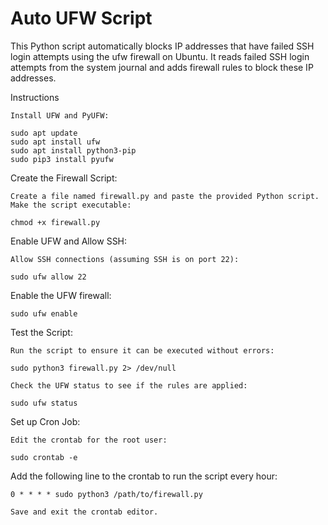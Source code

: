 # Auto UFW Script

This Python script automatically blocks IP addresses that have failed SSH login attempts using the ufw firewall on Ubuntu. It reads failed SSH login attempts from the system journal and adds firewall rules to block these IP addresses.

Instructions

    Install UFW and PyUFW:

    sudo apt update
    sudo apt install ufw
    sudo apt install python3-pip
    sudo pip3 install pyufw

Create the Firewall Script:

    Create a file named firewall.py and paste the provided Python script.
    Make the script executable:

    chmod +x firewall.py
    
Enable UFW and Allow SSH:

    Allow SSH connections (assuming SSH is on port 22):

    sudo ufw allow 22

Enable the UFW firewall:

    sudo ufw enable
    
Test the Script:

    Run the script to ensure it can be executed without errors:

    sudo python3 firewall.py 2> /dev/null

    Check the UFW status to see if the rules are applied:
    
    sudo ufw status

Set up Cron Job:

    Edit the crontab for the root user:

    sudo crontab -e

Add the following line to the crontab to run the script every hour:

    0 * * * * sudo python3 /path/to/firewall.py

    Save and exit the crontab editor.
